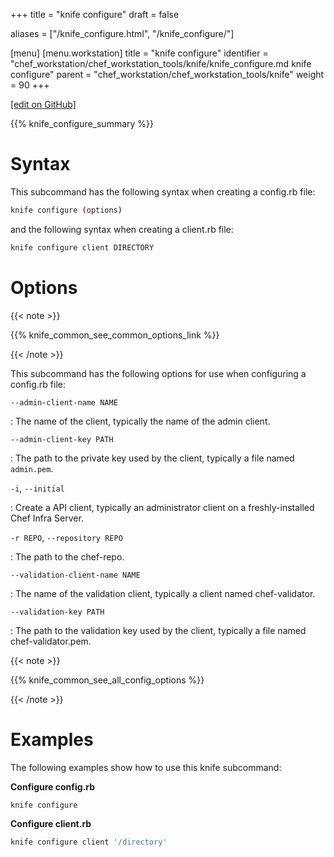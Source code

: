 +++
title = "knife configure"
draft = false

aliases = ["/knife_configure.html", "/knife_configure/"]

[menu]
  [menu.workstation]
    title = "knife configure"
    identifier = "chef_workstation/chef_workstation_tools/knife/knife_configure.md knife configure"
    parent = "chef_workstation/chef_workstation_tools/knife"
    weight = 90
+++    

[\[edit on GitHub\]](https://github.com/chef/chef-web-docs/blob/master/content/knife_configure.md)

{{% knife_configure_summary %}}

Syntax
======

This subcommand has the following syntax when creating a config.rb file:

``` bash
knife configure (options)
```

and the following syntax when creating a client.rb file:

``` bash
knife configure client DIRECTORY
```

Options
=======

{{< note >}}

{{% knife_common_see_common_options_link %}}

{{< /note >}}

This subcommand has the following options for use when configuring a
config.rb file:

`--admin-client-name NAME`

:   The name of the client, typically the name of the admin client.

`--admin-client-key PATH`

:   The path to the private key used by the client, typically a file
    named `admin.pem`.

`-i`, `--initial`

:   Create a API client, typically an administrator client on a
    freshly-installed Chef Infra Server.

`-r REPO`, `--repository REPO`

:   The path to the chef-repo.

`--validation-client-name NAME`

:   The name of the validation client, typically a client named
    chef-validator.

`--validation-key PATH`

:   The path to the validation key used by the client, typically a file
    named chef-validator.pem.

{{< note >}}

{{% knife_common_see_all_config_options %}}

{{< /note >}}

Examples
========

The following examples show how to use this knife subcommand:

**Configure config.rb**

``` bash
knife configure
```

**Configure client.rb**

``` bash
knife configure client '/directory'
```
